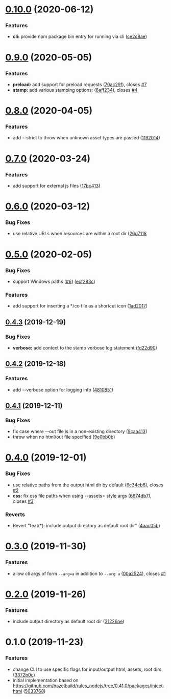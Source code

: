 # [0.10.0](https://github.com/jbedard/html-insert-assets/compare/v0.9.0...v0.10.0) (2020-06-12)


### Features

* **cli:** provide npm package bin entry for running via cli ([ce2c8ae](https://github.com/jbedard/html-insert-assets/commit/ce2c8ae67c0594744ce09a7565e311f1f529ff44))



# [0.9.0](https://github.com/jbedard/html-insert-assets/compare/v0.8.0...v0.9.0) (2020-05-05)


### Features

* **preload:** add support for preload requests ([70ac29f](https://github.com/jbedard/html-insert-assets/commit/70ac29f068d63a4e97d8a277ab14a8236736c27a)), closes [#7](https://github.com/jbedard/html-insert-assets/issues/7)
* **stamp:** add various stamping options: ([6aff234](https://github.com/jbedard/html-insert-assets/commit/6aff234619e44f9ee1f7bdc77b833eb811d1b84a)), closes [#4](https://github.com/jbedard/html-insert-assets/issues/4)



# [0.8.0](https://github.com/jbedard/html-insert-assets/compare/v0.7.0...v0.8.0) (2020-04-05)


### Features

* add --strict to throw when unknown asset types are passed ([1192014](https://github.com/jbedard/html-insert-assets/commit/1192014faab7d679033f8226b422e6673aa3f1f1))



# [0.7.0](https://github.com/jbedard/html-insert-assets/compare/v0.6.0...v0.7.0) (2020-03-24)


### Features

* add support for external js files ([17bc413](https://github.com/jbedard/html-insert-assets/commit/17bc413fe2c53be0a2096daa9f30235eaf8e2c91))



# [0.6.0](https://github.com/jbedard/html-insert-assets/compare/v0.5.0...v0.6.0) (2020-03-12)


### Bug Fixes

* use relative URLs when resources are within a root dir ([26d7118](https://github.com/jbedard/html-insert-assets/commit/26d7118eaa73f0a3ee2b9bbcbcdf3388b298b182)


# [0.5.0](https://github.com/jbedard/html-insert-assets/compare/v0.4.3...v0.5.0) (2020-02-05)


### Bug Fixes

* support Windows paths ([#6](https://github.com/jbedard/html-insert-assets/issues/6)) ([ecf283c](https://github.com/jbedard/html-insert-assets/commit/ecf283c49e300316c281b9a30a38e6ed027b8ad9))


### Features

* add support for inserting a *.ico file as a shortcut icon ([1ad2017](https://github.com/jbedard/html-insert-assets/commit/1ad2017fd7cad5c3fdab12cd3e52fb44b023d098))



## [0.4.3](https://github.com/jbedard/insert-assets/compare/v0.4.2...v0.4.3) (2019-12-19)


### Bug Fixes

* **verbose:** add context to the stamp verbose log statement ([fd22d90](https://github.com/jbedard/insert-assets/commit/fd22d9078ff10fa42613f2ff735c4a6e5f0a7125))



## [0.4.2](https://github.com/jbedard/insert-assets/compare/v0.4.1...v0.4.2) (2019-12-18)


### Features

* add --verbose option for logging info ([4810851](https://github.com/jbedard/insert-assets/commit/4810851147430166bd19bafc5ab7b226cf7e5ccc))



## [0.4.1](https://github.com/jbedard/insert-assets/compare/v0.4.0...v0.4.1) (2019-12-11)


### Bug Fixes

* fix case where --out file is in a non-existing directory ([9caa413](https://github.com/jbedard/insert-assets/commit/9caa413aa83d2aa4ef9523fe026fff4103e3b935))
* throw when no html/out file specified ([9e0bb0b](https://github.com/jbedard/insert-assets/commit/9e0bb0bae880dfe791ca86a55f969c6f2b4d87a8))



# [0.4.0](https://github.com/jbedard/insert-assets/compare/v0.3.0...v0.4.0) (2019-12-01)


### Bug Fixes

* use relative paths from the output html dir by default ([6c34cb6](https://github.com/jbedard/insert-assets/commit/6c34cb6dad11bede97d343c9460cfa4f2e51593c)), closes [#2](https://github.com/jbedard/insert-assets/issues/2)
* **css:** fix css file paths when using --assets= style args ([6674db7](https://github.com/jbedard/insert-assets/commit/6674db7317634ecef4b053b5d56d30df4b06d1a4)), closes [#3](https://github.com/jbedard/insert-assets/issues/3)


### Reverts

* Revert "feat(*): include output directory as default root dir" ([4aac05b](https://github.com/jbedard/insert-assets/commit/4aac05b96338c4bd3f8feadabb42a77725b78519))



# [0.3.0](https://github.com/jbedard/insert-assets/compare/v0.2.0...v0.3.0) (2019-11-30)


### Features

* allow cli args of form `--arg=a` in addition to `--arg a` ([00a2524](https://github.com/jbedard/insert-assets/commit/00a2524d424a00106de45a11fef15e9accdcbd0c)), closes [#1](https://github.com/jbedard/insert-assets/issues/1)



# [0.2.0](https://github.com/jbedard/insert-assets/compare/v0.1.0...v0.2.0) (2019-11-26)


### Features

* include output directory as default root dir ([31226ae](https://github.com/jbedard/insert-assets/commit/31226ae3f03677482aea184ed004b5d2f0805856))



# 0.1.0 (2019-11-23)


### Features

* change CLI to use specific flags for input/output html, assets, root dirs ([3372b0c](https://github.com/jbedard/insert-assets/commit/3372b0c3dcdd72a3eb2f9ac5d0e18d1717aaf1bb))
* initial implementation based on https://github.com/bazelbuild/rules_nodejs/tree/0.41.0/packages/inject-html ([5033768](https://github.com/jbedard/insert-assets/commit/503376867326c9d59177215f6b94718d9de635f4))



